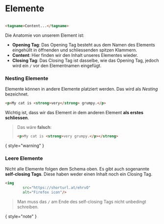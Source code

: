 # Elemente

<show-structure depth="2" />

```HTML

<tagname>Content...</tagname>
```

Die Anatomie von unserem Element ist:

- **Opening Tag**: Das Opening Tag besteht aus dem Namen des Elements eingehüllt in öffnenden und schliessenden spitzen Klammern.
- **Content**: Hier finden wir den Inhalt unseres Elementes wieder.
- **Closing Tag**: Das Closing Tag ist dasselbe, wie das Opening Tag, jedoch wird ein `/` vor den Elementnamen eingefügt.

### Nesting Elemente

Elemente können in andere Elemente platziert werden. Das wird als _Nesting_ bezeichnet.

```HTML
<p>My cat is <strong>very</strong> grumpy.</p>
```

Wichtig ist, dass wir das Element _in_ dem anderen Element **als erstes schliessen**.

> Das wäre **falsch**:
>
> ```HTML
> <p>My cat is <strong>very grumpy.</p></strong>
> ```

{ style="warning" }

### Leere Elemente

Nicht alle Elemente folgen dem Schema oben. Es gibt auch sogenannte **self-closing Tags**. Diese haben weder einen Inhalt noch
ein Closing Tag.

```HTML
<img
        src="https://shorturl.at/ehrvO"
        alt="Firefox icon"/>
```

> Man muss das `/` am Ende des self-closing Tags nicht unbedingt schreiben.

{ style="note" }
